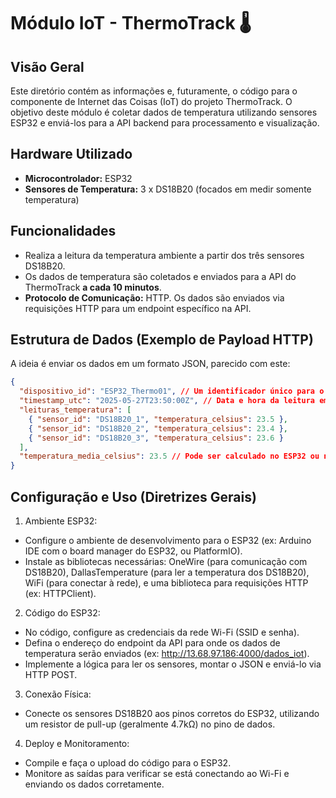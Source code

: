 # Módulo IoT - ThermoTrack 🌡️

## Visão Geral
Este diretório contém as informações e, futuramente, o código para o componente de Internet das Coisas (IoT) do projeto ThermoTrack. O objetivo deste módulo é coletar dados de temperatura utilizando sensores ESP32 e enviá-los para a API backend para processamento e visualização.

## Hardware Utilizado
- **Microcontrolador:** ESP32
- **Sensores de Temperatura:** 3 x DS18B20 (focados em medir somente temperatura)

## Funcionalidades
- Realiza a leitura da temperatura ambiente a partir dos três sensores DS18B20.
- Os dados de temperatura são coletados e enviados para a API do ThermoTrack **a cada 10 minutos**.
- **Protocolo de Comunicação:** HTTP. Os dados são enviados via requisições HTTP para um endpoint específico na API.

## Estrutura de Dados (Exemplo de Payload HTTP)
A ideia é enviar os dados em um formato JSON, parecido com este:

```json
{
  "dispositivo_id": "ESP32_Thermo01", // Um identificador único para o seu ESP32
  "timestamp_utc": "2025-05-27T23:50:00Z", // Data e hora da leitura em UTC ( padrão ISO 8601)
  "leituras_temperatura": [
    { "sensor_id": "DS18B20_1", "temperatura_celsius": 23.5 },
    { "sensor_id": "DS18B20_2", "temperatura_celsius": 23.4 },
    { "sensor_id": "DS18B20_3", "temperatura_celsius": 23.6 }
  ],
  "temperatura_media_celsius": 23.5 // Pode ser calculado no ESP32 ou no backend
}
```

## Configuração e Uso (Diretrizes Gerais)
1. Ambiente ESP32:
  - Configure o ambiente de desenvolvimento para o ESP32 (ex: Arduino IDE com o board manager do ESP32, ou PlatformIO).
  - Instale as bibliotecas necessárias: OneWire (para comunicação com DS18B20), DallasTemperature (para ler a temperatura dos DS18B20), WiFi (para conectar à rede), e uma biblioteca para requisições HTTP (ex: HTTPClient).

2. Código do ESP32:
  - No código, configure as credenciais da rede Wi-Fi (SSID e senha).
  - Defina o endereço do endpoint da API para onde os dados de temperatura serão enviados (ex: http://13.68.97.186:4000/dados_iot).
  - Implemente a lógica para ler os sensores, montar o JSON e enviá-lo via HTTP POST.

3. Conexão Física:
  - Conecte os sensores DS18B20 aos pinos corretos do ESP32, utilizando um resistor de pull-up (geralmente 4.7kΩ) no pino de dados.

4. Deploy e Monitoramento:
  - Compile e faça o upload do código para o ESP32.
  - Monitore as saídas para verificar se está conectando ao Wi-Fi e enviando os dados corretamente.

